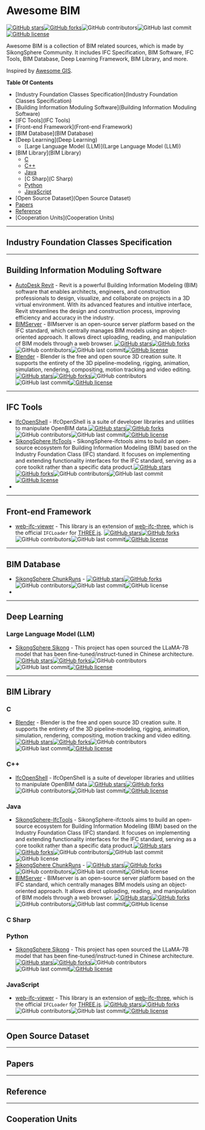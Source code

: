 # Awesome BIM

[![GitHub stars](https://img.shields.io/github/stars/SikongSphere/awesome-bim)](https://github.com/SikongSphere/awesome-bim/stargazers)[![GitHub forks](https://img.shields.io/github/forks/SikongSphere/awesome-bim)](https://github.com/SikongSphere/awesome-bim/network)![GitHub contributors](https://img.shields.io/github/contributors/SikongSphere/awesome-bim)![GitHub last commit](https://img.shields.io/github/last-commit/SikongSphere/awesome-bim)[![GitHub license](https://img.shields.io/github/license/SikongSphere/awesome-bim)](https://github.com/SikongSphere/awesome-bim/blob/master/LICENSE)

Awesome BIM is a collection of BIM related sources, which is made by SikongSphere Community. It includes IFC Specification, BIM Software, IFC Tools, BIM Database, Deep Learning Framework, BIM Library, and more.

Inspired by [Awesome GIS](https://github.com/sshuair/awesome-gis).

**Table Of Contents**

- [Industry Foundation Classes Specification](Industry Foundation Classes Specification)
- [Building Information Moduling Software](Building Information Moduling Software)
- [IFC Tools](IFC Tools)
- [Front-end Framework](Front-end Framework)
- [BIM Database](BIM Database)
- [Deep Learning](Deep Learning)
  - [Large Language Model (LLM)](Large Language Model (LLM))
- [BIM Library](BIM Library)
  - [C](C)
  - [C++](C++)
  - [Java](Java)
  - [C Sharp](C Sharp)
  - [Python](Python)
  - [JavaScript](JavaScript)
- [Open Source Dataset](Open Source Dataset)
- [Papers](Papers)
- [Reference](Reference)
- [Cooperation Units](Cooperation Units)

---

## Industry Foundation Classes Specification



---

## Building Information Moduling Software

- [AutoDesk Revit](https://www.autodesk.com.cn/products/revit) - Revit is a powerful Building Information Modeling (BIM) software that enables architects, engineers, and construction professionals to design, visualize, and collaborate on projects in a 3D virtual environment. With its advanced features and intuitive interface, Revit streamlines the design and construction process, improving efficiency and accuracy in the industry.
- [BIMServer](https://github.com/opensourceBIM/BIMserver) -  BIMserver is an open-source server platform based on the IFC standard, which centrally manages BIM models using an object-oriented approach. It allows direct uploading, reading, and manipulation of BIM models through a web browser. [![GitHub stars](https://img.shields.io/github/stars/opensourceBIM/BIMserver)](https://github.com/blender/blender/stargazers)[![GitHub forks](https://img.shields.io/github/forks/opensourceBIM/BIMserver)](https://github.com/opensourceBIM/BIMserver/network)![GitHub contributors](https://img.shields.io/github/contributors/opensourceBIM/BIMserver)![GitHub last commit](https://img.shields.io/github/last-commit/opensourceBIM/BIMserver)[![GitHub license](https://img.shields.io/github/license/opensourceBIM/BIMserver)](https://github.com/opensourceBIM/BIMserver/blob/master/LICENSE)
- [Blender](https://github.com/blender/blender) - Blender is the free and open source 3D creation suite. It supports the entirety of the 3D pipeline-modeling, rigging, animation, simulation, rendering, compositing, motion tracking and video editing. [![GitHub stars](https://img.shields.io/github/stars/blender/blender)](https://github.com/blender/blender/stargazers)[![GitHub forks](https://img.shields.io/github/forks/IfcOpenShell/IfcOpenShell)](https://github.com/IfcOpenShell/IfcOpenShell/network)![GitHub contributors](https://img.shields.io/github/contributors/blender/blender)![GitHub last commit](https://img.shields.io/github/last-commit/blender/blender)[![GitHub license](https://img.shields.io/github/license/blender/blender)](https://github.com/blender/blender/blob/master/LICENSE)

---

## IFC Tools

- [IfcOpenShell](https://github.com/IfcOpenShell/IfcOpenShell) - IfcOpenShell is a suite of developer libraries and utilities to manipulate OpenBIM data.[![GitHub stars](https://img.shields.io/github/stars/IfcOpenShell/IfcOpenShell)](https://github.com/IfcOpenShell/IfcOpenShell/stargazers)[![GitHub forks](https://img.shields.io/github/forks/IfcOpenShell/IfcOpenShell)](https://github.com/IfcOpenShell/IfcOpenShell/network)![GitHub contributors](https://img.shields.io/github/contributors/IfcOpenShell/IfcOpenShell)![GitHub last commit](https://img.shields.io/github/last-commit/IfcOpenShell/IfcOpenShell)[![GitHub license](https://img.shields.io/github/license/IfcOpenShell/IfcOpenShell)](https://github.com/IfcOpenShell/IfcOpenShell/blob/master/LICENSE)
- [SikongSphere IfcTools](https://github.com/SikongSphere/sikongsphere-ifctools) - SikongSphere-ifctools aims to build an open-source ecosystem for Building Information Modeling (BIM) based on the Industry Foundation Class (IFC) standard. It focuses on implementing and extending functionality interfaces for the IFC standard, serving as a core toolkit rather than a specific data product.[![GitHub stars](https://img.shields.io/github/stars/SikongSphere/sikongsphere-ifctools)](https://github.com/IfcOpenShell/IfcOpenShell/stargazers)[![GitHub forks](https://img.shields.io/github/forks/SikongSphere/sikongsphere-ifctools)](https://github.com/IfcOpenShell/IfcOpenShell/network)![GitHub contributors](https://img.shields.io/github/contributors/SikongSphere/sikongsphere-ifctools)![GitHub last commit](https://img.shields.io/github/last-commit/SikongSphere/sikongsphere-ifctools)[![GitHub license](https://img.shields.io/github/license/SikongSphere/sikongsphere-ifctools)](https://github.com/SikongSphere/sikongsphere-ifctools/blob/master/LICENSE)
- 

---

## Front-end Framework

- [web-ifc-viewer](https://github.com/IFCjs/web-ifc-viewer) - This library is an extension of [web-ifc-three](https://github.com/IFCjs/web-ifc-three), which is the official `IFCLoader` for [THREE.js](https://github.com/mrdoob/three.js/). [![GitHub stars](https://img.shields.io/github/stars/IFCjs/web-ifc-viewer)](https://github.com/IfcOpenShell/IfcOpenShell/stargazers)[![GitHub forks](https://img.shields.io/github/forks/IFCjs/web-ifc-viewer)](https://github.com/IfcOpenShell/IfcOpenShell/network)![GitHub contributors](https://img.shields.io/github/contributors/IFCjs/web-ifc-viewer)![GitHub last commit](https://img.shields.io/github/last-commit/IFCjs/web-ifc-viewer)[![GitHub license](https://img.shields.io/github/license/IFCjs/web-ifc-viewer)](https://github.com/IFCjs/web-ifc-viewer/blob/master/LICENSE)

---

## BIM Database

- [SikongSphere ChunkRuns](https://github.com/SikongSphere/chunk-runs) -  [![GitHub stars](https://img.shields.io/github/stars/SikongSphere/chunk-runs)](https://github.com/IfcOpenShell/IfcOpenShell/stargazers)[![GitHub forks](https://img.shields.io/github/forks/SikongSphere/chunk-runs)](https://github.com/SikongSphere/chunk-runs/network)![GitHub contributors](https://img.shields.io/github/contributors/SikongSphere/sikongsphere-ifctools)![GitHub last commit](https://img.shields.io/github/last-commit/SikongSphere/chunk-runs)![GitHub license](https://img.shields.io/github/license/SikongSphere/chunk-runs)
- 

---

## Deep Learning



### Large Language Model (LLM)

- [SikongSphere Sikong](https://github.com/SikongSphere/sikong) - This project has open sourced the LLaMA-7B model that has been fine-tuned/instruct-tuned in Chinese architecture.[![GitHub stars](https://img.shields.io/github/stars/SikongSphere/sikong)](https://github.com/IfcOpenShell/IfcOpenShell/stargazers)[![GitHub forks](https://img.shields.io/github/forks/SikongSphere/sikong)](https://github.com/IfcOpenShell/IfcOpenShell/network)![GitHub contributors](https://img.shields.io/github/contributors/SikongSphere/sikong)![GitHub last commit](https://img.shields.io/github/last-commit/SikongSphere/sikong)[![GitHub license](https://img.shields.io/github/license/SikongSphere/sikong)](https://github.com/SikongSphere/sikong/blob/master/LICENSE)



---

## BIM Library

### C

- [Blender](https://github.com/blender/blender) - Blender is the free and open source 3D creation suite. It supports the entirety of the 3D pipeline-modeling, rigging, animation, simulation, rendering, compositing, motion tracking and video editing.[![GitHub stars](https://img.shields.io/github/stars/blender/blender)](https://github.com/blender/blender/stargazers)[![GitHub forks](https://img.shields.io/github/forks/IfcOpenShell/IfcOpenShell)](https://github.com/IfcOpenShell/IfcOpenShell/network)![GitHub contributors](https://img.shields.io/github/contributors/blender/blender)![GitHub last commit](https://img.shields.io/github/last-commit/blender/blender)[![GitHub license](https://img.shields.io/github/license/blender/blender)](https://github.com/blender/blender/blob/master/LICENSE)

### C++

- [IfcOpenShell](https://github.com/IfcOpenShell/IfcOpenShell) - IfcOpenShell is a suite of developer libraries and utilities to manipulate OpenBIM data.[![GitHub stars](https://img.shields.io/github/stars/IfcOpenShell/IfcOpenShell)](https://github.com/IfcOpenShell/IfcOpenShell/stargazers)[![GitHub forks](https://img.shields.io/github/forks/IfcOpenShell/IfcOpenShell)](https://github.com/IfcOpenShell/IfcOpenShell/network)![GitHub contributors](https://img.shields.io/github/contributors/IfcOpenShell/IfcOpenShell)![GitHub last commit](https://img.shields.io/github/last-commit/IfcOpenShell/IfcOpenShell)[![GitHub license](https://img.shields.io/github/license/IfcOpenShell/IfcOpenShell)](https://github.com/IfcOpenShell/IfcOpenShell/blob/master/LICENSE)

### Java

- [SikongSphere-IfcTools](https://github.com/SikongSphere/sikongsphere-ifctools) - SikongSphere-ifctools aims to build an open-source ecosystem for Building Information Modeling (BIM) based on the Industry Foundation Class (IFC) standard. It focuses on implementing and extending functionality interfaces for the IFC standard, serving as a core toolkit rather than a specific data product.[![GitHub stars](https://img.shields.io/github/stars/SikongSphere/sikongsphere-ifctools)](https://github.com/IfcOpenShell/IfcOpenShell/stargazers)[![GitHub forks](https://img.shields.io/github/forks/SikongSphere/sikongsphere-ifctools)](https://github.com/SikongSphere/sikongsphere-ifctools/network)![GitHub contributors](https://img.shields.io/github/contributors/SikongSphere/sikongsphere-ifctools)![GitHub last commit](https://img.shields.io/github/last-commit/SikongSphere/sikongsphere-ifctools)![GitHub license](https://img.shields.io/github/license/SikongSphere/sikongsphere-ifctools)
- [SikongSphere ChunkRuns](https://github.com/SikongSphere/chunk-runs) -  [![GitHub stars](https://img.shields.io/github/stars/SikongSphere/chunk-runs)](https://github.com/IfcOpenShell/IfcOpenShell/stargazers)[![GitHub forks](https://img.shields.io/github/forks/SikongSphere/chunk-runs)](https://github.com/SikongSphere/chunk-runs/network)![GitHub contributors](https://img.shields.io/github/contributors/SikongSphere/sikongsphere-ifctools)![GitHub last commit](https://img.shields.io/github/last-commit/SikongSphere/chunk-runs)![GitHub license](https://img.shields.io/github/license/SikongSphere/chunk-runs)
- [BIMServer](https://github.com/opensourceBIM/BIMserver) -  BIMserver is an open-source server platform based on the IFC standard, which centrally manages BIM models using an object-oriented approach. It allows direct uploading, reading, and manipulation of BIM models through a web browser. [![GitHub stars](https://img.shields.io/github/stars/opensourceBIM/BIMserver)](https://github.com/blender/blender/stargazers)[![GitHub forks](https://img.shields.io/github/forks/opensourceBIM/BIMserver)](https://github.com/opensourceBIM/BIMserver/network)![GitHub contributors](https://img.shields.io/github/contributors/opensourceBIM/BIMserver)![GitHub last commit](https://img.shields.io/github/last-commit/opensourceBIM/BIMserver)![GitHub license](https://img.shields.io/github/license/opensourceBIM/BIMserver)

### C Sharp



### Python

- [SikongSphere Sikong](https://github.com/SikongSphere/sikong) - This project has open sourced the LLaMA-7B model that has been fine-tuned/instruct-tuned in Chinese architecture.[![GitHub stars](https://img.shields.io/github/stars/SikongSphere/sikong)](https://github.com/IfcOpenShell/IfcOpenShell/stargazers)[![GitHub forks](https://img.shields.io/github/forks/SikongSphere/sikong)](https://github.com/IfcOpenShell/IfcOpenShell/network)![GitHub contributors](https://img.shields.io/github/contributors/SikongSphere/sikong)![GitHub last commit](https://img.shields.io/github/last-commit/SikongSphere/sikong)[![GitHub license](https://img.shields.io/github/license/SikongSphere/sikong)](https://github.com/SikongSphere/sikong/blob/master/LICENSE)

### JavaScript

- [web-ifc-viewer](https://github.com/IFCjs/web-ifc-viewer) - This library is an extension of [web-ifc-three](https://github.com/IFCjs/web-ifc-three), which is the official `IFCLoader` for [THREE.js](https://github.com/mrdoob/three.js/). [![GitHub stars](https://img.shields.io/github/stars/IFCjs/web-ifc-viewer)](https://github.com/IfcOpenShell/IfcOpenShell/stargazers)[![GitHub forks](https://img.shields.io/github/forks/IFCjs/web-ifc-viewer)](https://github.com/IfcOpenShell/IfcOpenShell/network)![GitHub contributors](https://img.shields.io/github/contributors/IFCjs/web-ifc-viewer)![GitHub last commit](https://img.shields.io/github/last-commit/IFCjs/web-ifc-viewer)[![GitHub license](https://img.shields.io/github/license/IFCjs/web-ifc-viewer)](https://github.com/IFCjs/web-ifc-viewer/blob/master/LICENSE)

---

## Open Source Dataset



---

## Papers



---

## Reference



---

## Cooperation Units